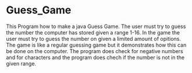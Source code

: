 # Guess_Game
This Program how to make a java Guess Game. The user must try to guess the number the computer has stored given a range 1-16. In the game
the user must try to guess the number on given a limited amount of opitions. The game is like a regular guessing game but it demonstrates
how this can be done on the computer. The program does check for negative numbers and for characters and the program does chech if the number is not in the given range. 
